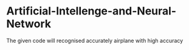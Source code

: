 # Artificial-Intellenge-and-Neural-Network

The given code will recognised accurately airplane with high accuracy
